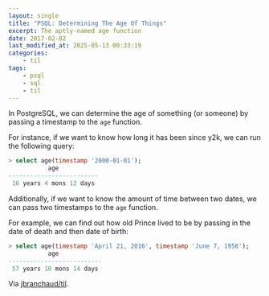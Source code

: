 ```yaml
---
layout: single
title: "PSQL: Determining The Age Of Things"
excerpt: The aptly-named age function
date: 2017-02-02
last_modified_at: 2025-05-13 00:33:19
categories:
    - til
tags:
    - psql
    - sql
    - til
---
```


In PostgreSQL, we can determine the age of something (or someone) by passing
a timestamp to the `age` function.

For instance, if we want to know how long it has been since y2k, we can run
the following query:

```sql
> select age(timestamp '2000-01-01');
           age
-------------------------
 16 years 4 mons 12 days
```

Additionally, if we want to know the amount of time between two dates, we
can pass two timestamps to the `age` function.

For example, we can find out how old Prince lived to be by passing in the
date of death and then date of birth:

```sql
> select age(timestamp 'April 21, 2016', timestamp 'June 7, 1958');
           age
--------------------------
 57 years 10 mons 14 days
```

Via [jbranchaud/til](https://github.com/jbranchaud/til).
